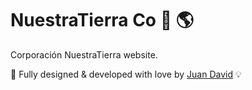 # NuestraTierra Co 🐢 🌎

Corporación NuestraTierra website.

🧠 Fully designed & developed with love by [Juan David](https://www.linkedin.com/in/juan-david-jaramillo-025749a6/) 💡
